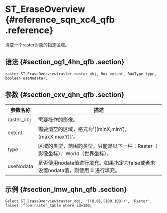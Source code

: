 # S​T\_EraseOverview {#reference_sqn_xc4_qfb .reference}

清空一个raster对象的指定区域。

## 语法 {#section_og1_4hn_qfb .section}

```
raster ST_EraseOverview(raster raster_obj, Box extent, BoxType type,  boolean useNodata);
```

## 参数 {#section_cxv_qhn_qfb .section}

|参数名称|描述|
|----|--|
|raster\_obj|需要操作的影像。|
|extent|需要清空的区域，格式为'\(\(minX,minY\),\(maxX,maxY\)\)'。|
|type|区域的类型，范围的类型，只能是以下一种：Raster（ 影像坐标）、World（世界坐标）。|
|useNodata|是否使用nodata值进行填充。如果指定为false或者未设置nodata值，则使用 0 进行填充。|

## 示例 {#section_lmw_qhn_qfb .section}

```
Select ST_EraseOverview(raster_obj, '((0,0),(100,100))', 'Raster', false)  from raster_table where id=100;
```

